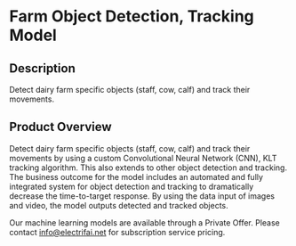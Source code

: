 # Farm Object Detection, Tracking Model 

## Description
 Detect dairy farm specific objects (staff, cow, calf) and track their movements.

## Product Overview
Detect dairy farm specific objects (staff, cow, calf) and track their movements by using a custom Convolutional Neural Network (CNN), KLT tracking algorithm. This also extends to other object detection and tracking. The business outcome for the model includes an automated and fully integrated system for object detection and tracking to dramatically decrease the time-to-target response. By using the data input of images and video, the model outputs detected and tracked objects.  

Our machine learning models are available through a Private Offer. Please contact info@electrifai.net for subscription service pricing.
